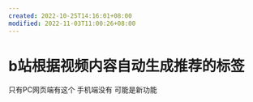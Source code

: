 ```yaml
---
created: 2022-10-25T14:16:01+08:00
modified: 2022-11-03T11:00:26+08:00
---
```


# b站根据视频内容自动生成推荐的标签

只有PC网页端有这个 手机端没有 可能是新功能
